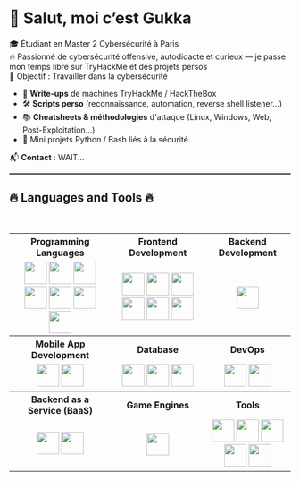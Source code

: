 # 👋 Salut, moi c’est Gukka

🎓 Étudiant en Master 2 Cybersécurité à Paris\
🔥 Passionné de cybersécurité offensive, autodidacte et curieux — je passe mon temps libre sur TryHackMe et des projets persos\
🧠 Objectif : Travailler dans la cybersécurité


- 📁 **Write-ups** de machines TryHackMe / HackTheBox
- 🛠️ **Scripts perso** (reconnaissance, automation, reverse shell listener…)
- 📚 **Cheatsheets & méthodologies** d'attaque (Linux, Windows, Web, Post-Exploitation…)
- 🧪 Mini projets Python / Bash liés à la sécurité  

📬 **Contact** : WAIT...
<hr style="border: none; border-top: 1px solid #444; margin: 10px 0;" />

## 🔥 Languages and Tools 🔥

<br>

<table>
  <tr>
    <th>Programming Languages</th>
    <th>Frontend Development</th>
    <th>Backend Development</th>
  </tr>
  <tr>
    <td align="center">
      <img src="https://cdn.jsdelivr.net/gh/devicons/devicon/icons/c/c-original.svg" width="40" />
      <img src="https://cdn.jsdelivr.net/gh/devicons/devicon/icons/cplusplus/cplusplus-original.svg" width="40" />
      <img src="https://cdn.jsdelivr.net/gh/devicons/devicon/icons/csharp/csharp-original.svg" width="40" />
      <img src="https://cdn.jsdelivr.net/gh/devicons/devicon/icons/javascript/javascript-original.svg" width="40" />
      <img src="https://cdn.jsdelivr.net/gh/devicons/devicon/icons/php/php-original.svg" width="40" />
      <img src="https://cdn.jsdelivr.net/gh/devicons/devicon/icons/python/python-original.svg" width="40" />
      <img src="https://cdn.jsdelivr.net/gh/devicons/devicon/icons/lua/lua-original.svg" width="40" />
    </td>
    <td align="center">
      <img src="https://cdn.jsdelivr.net/gh/devicons/devicon/icons/html5/html5-original.svg" width="40" />
      <img src="https://cdn.jsdelivr.net/gh/devicons/devicon/icons/css3/css3-original.svg" width="40" />
      <img src="https://cdn.jsdelivr.net/gh/devicons/devicon/icons/sass/sass-original.svg" width="40" />
      <img src="https://cdn.jsdelivr.net/gh/devicons/devicon/icons/bootstrap/bootstrap-original.svg" width="40" />
      <img src="https://cdn.jsdelivr.net/gh/devicons/devicon/icons/vuejs/vuejs-original.svg" width="40" />
      <img src="https://cdn.jsdelivr.net/gh/devicons/devicon/icons/react/react-original.svg" width="40" />
    </td>
    <td align="center">
      <img src="https://cdn.jsdelivr.net/gh/devicons/devicon/icons/nginx/nginx-original.svg" width="40" />
    </td>
  </tr>
  <tr>
    <th>Mobile App Development</th>
    <th>Database</th>
    <th>DevOps</th>
  </tr>
  <tr>
    <td align="center">
      <img src="https://cdn.jsdelivr.net/gh/devicons/devicon/icons/android/android-original.svg" width="40" />
      <img src="https://cdn.jsdelivr.net/gh/devicons/devicon/icons/flutter/flutter-original.svg" width="40" />
    </td>
    <td align="center">
      <img src="https://cdn.jsdelivr.net/gh/devicons/devicon/icons/mongodb/mongodb-original.svg" width="40" />
      <img src="https://cdn.jsdelivr.net/gh/devicons/devicon/icons/mysql/mysql-original.svg" width="40" />
      <img src="https://cdn.jsdelivr.net/gh/devicons/devicon/icons/postgresql/postgresql-original.svg" width="40" />
    </td>
    <td align="center">
      <img src="https://cdn.jsdelivr.net/gh/devicons/devicon/icons/docker/docker-original.svg" width="40" />
      <img src="https://cdn.jsdelivr.net/gh/devicons/devicon/icons/amazonwebservices/amazonwebservices-original.svg" width="40" />
    </td>
  </tr>
  <tr>
    <th>Backend as a Service (BaaS)</th>
    <th>Game Engines</th>
    <th>Tools</th>
  </tr>
  <tr>
    <td align="center">
      <img src="https://cdn.jsdelivr.net/gh/devicons/devicon/icons/heroku/heroku-original.svg" width="40" />
      <img src="https://cdn.jsdelivr.net/gh/devicons/devicon/icons/firebase/firebase-plain.svg" width="40" />
    </td>
    <td align="center">
      <img src="https://cdn.jsdelivr.net/gh/devicons/devicon/icons/unrealengine/unrealengine-original.svg" width="40" />
    </td>
    <td align="center">
      <img src="https://cdn.jsdelivr.net/gh/devicons/devicon/icons/git/git-original.svg" width="40" />
      <img src="https://cdn.jsdelivr.net/gh/devicons/devicon/icons/github/github-original.svg" width="40" />
      <img src="https://cdn.jsdelivr.net/gh/devicons/devicon/icons/vscode/vscode-original.svg" width="40" />
      <img src="https://cdn.jsdelivr.net/gh/devicons/devicon/icons/arduino/arduino-original.svg" width="40" />
      <img src="https://cdn.jsdelivr.net/gh/devicons/devicon/icons/filezilla/filezilla-plain.svg" width="40" />
    </td>
  </tr>
</table>

<!---
GukkaOG/GukkaOG is a ✨ special ✨ repository because its `README.md` (this file) appears on your GitHub profile.
You can click the Preview link to take a look at your changes.
--->
